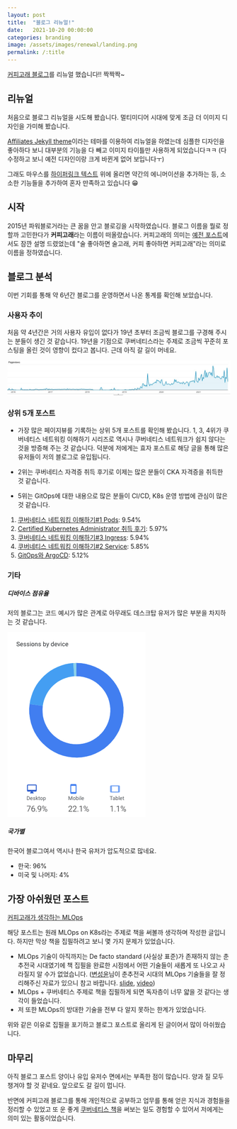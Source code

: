 ```yaml
---
layout: post
title:  "블로그 리뉴얼!"
date:   2021-10-20 00:00:00
categories: branding
image: /assets/images/renewal/landing.png
permalink: /:title
---
```

[커피고래 블로그](/)를 리뉴얼 했습니다!! 짝짝짝~

## 리뉴얼

처음으로 블로그 리뉴얼을 시도해 봤습니다. 멀티미디어 시대에 맞게 조금 더 이미지 디자인을 가미해 봤습니다.

[Affiliates Jekyll theme](https://github.com/wowthemesnet/affiliates-jekyll-theme)이라는 테마를 이용하여 리뉴얼을 하였는데 심플한 디자인을 좋아하다 보니 대부분의 기능을 다 빼고 이미지 타이틀만 사용하게 되었습니다ㅋㅋ (다 수정하고 보니 예전 디자인이랑 크게 바뀐게 없어 보입니다ㅜ)

그래도 마우스를 [하이퍼링크 텍스트](#) 위에 올리면 약간의 에니머이션을 추가하는 등, 소소한 기능들을 추가하여 혼자 만족하고 있습니다 😁


## 시작

2015년 파워블로거라는 큰 꿈을 안고 블로깅을 시작하였습니다. 블로그 이름을 뭘로 정할까 고민한다가 **커피고래**라는 이름이 떠올랐습니다. 커피고래의 의미는 [예전 포스트](/branding/2019/07/09/sticker/)에서도 잠깐 설명 드렸었는데 "술 좋아하면 술고래, 커피 좋아하면 커피고래"라는 의미로 이름을 정하였습니다.

## 블로그 분석

이번 기회를 통해 약 6년간 블로그를 운영하면서 나온 통계를 확인해 보았습니다.

### 사용자 추이

처음 약 4년간은 거의 사용자 유입이 없다가 19년 초부터 조금씩 블로그를 구경해 주시는 분들이 생긴 것 같습니다. 19년을 기점으로 쿠버네티스라는 주제로 조금씩 꾸준히 포스팅을 올린 것이 영향이 컸다고 봅니다. 근데 아직 갈 길이 머네요.

![](/assets/images/renewal/pageview.jpg)

### 상위 5개 포스트

- 가장 많은 페이지뷰를 기록하는 상위 5개 포스트를 확인해 봤습니다. 1, 3, 4위가 쿠버네티스 네트워킹 이해하기 시리즈로 역시나 쿠버네티스 네트워크가 쉽지 않다는 것을 방증해 주는 것 같습니다. 덕분에 저에게는 효자 포스트로 해당 글을 통해 많은 유저들이 저의 블로그로 유입됩니다.

- 2위는 쿠버네티스 자격증 취득 후기로 이제는 많은 분들이 CKA 자격증을 취득한 것 같습니다.

- 5위는 GitOps에 대한 내용으로 많은 분들이 CI/CD, K8s 운영 방법에 관심이 많은 것 같습니다.

1. [쿠버네티스 네트워킹 이해하기#1 Pods](/k8s/network/2019/04/19/k8s-network-01/): 9.54%
2. [Certified Kubernetes Administrator 취득 후기](/kubernetes/cka/2019/01/13/cak/): 5.97%
3. [쿠버네티스 네트워킹 이해하기#3 Ingress](/k8s/network/2019/05/30/k8s-network-03/): 5.94%
4. [쿠버네티스 네트워킹 이해하기#2 Service](/k8s/network/2019/05/11/k8s-network-02/): 5.85%
5. [GitOps와 ArgoCD](/kubernetes/gitops/argocd/2020/02/10/gitops-argocd/): 5.12%

### 기타

##### 디바이스 점유율

저의 블로그는 코드 예시가 많은 관계로 아무래도 데스크탑 유저가 많은 부분을 차지하는 것 같습니다.

![](/assets/images/renewal/device.png)


##### 국가별 

한국어 블로그여서 역시나 한국 유저가 압도적으로 많네요.

- 한국: 96%
- 미국 및 나머지: 4%

## 가장 아쉬웠던 포스트

[커피고래가 생각하는 MLOps](/what-is-mlops)

해당 포스트는 원래 MLOps on K8s라는 주제로 책을 써볼까 생각하며 작성한 글입니다. 하지만 막상 책을 집필하려고 보니 몇 가지 문제가 있었습니다.

- MLOps 기술이 아직까지는 De facto standard (사실상 표준)가 존재하지 않는 춘추전국 시대였기에 책 집필을 완료한 시점에서 어떤 기술들이 새롭게 또 나오고 사라질지 알 수가 없었습니다. ([변성윤](https://zzsza.github.io/)님이 춘추전국 시대의 MLOps 기술들을 잘 정리해주신 자료가 있으니 참고 바랍니다. [slide](https://speakerdeck.com/mlopskr/mlops-cuncu-jeongug-sidae-jeongri-byeonseongyun), [video](https://www.youtube.com/watch?v=I-sa8bOcOUk))
- MLOps + 쿠버네티스 주제로 책을 집필하게 되면 독자층이 너무 얇을 것 같다는 생각이 들었습니다.
- 저 또한 MLOps의 방대한 기술을 전부 다 알지 못하는 한계가 있었습니다.

위와 같은 이유로 집필을 포기하고 블로그 포스트로 올리게 된 글이어서 많이 아쉬웠습니다.


## 마무리

아직 블로그 포스트 양이나 유입 유저수 면에서는 부족한 점이 많습니다. 양과 질 모두 챙겨야 할 것 같네요. 앞으로도 갈 길이 멉니다.

반면에 커피고래 블로그를 통해 개인적으로 공부하고 업무를 통해 얻은 지식과 경험들을 정리할 수 있었고 또 운 좋게 [쿠버네티스 책](/kubernetes/book/2020/10/10/kubernetes-book/)을 써보는 일도 경험할 수 있어서 저에게는 의미 있는 활동이었습니다.


